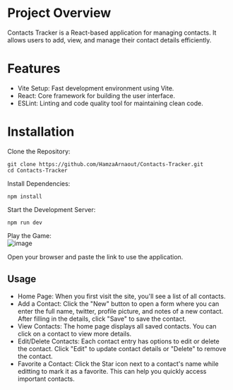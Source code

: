 # Project Overview
Contacts Tracker is a React-based application for managing contacts. It allows users to add, view, and manage their contact details efficiently.

# Features
- Vite Setup: Fast development environment using Vite.
- React: Core framework for building the user interface.
- ESLint: Linting and code quality tool for maintaining clean code.

# Installation
Clone the Repository:
```
git clone https://github.com/HamzaArnaout/Contacts-Tracker.git
cd Contacts-Tracker
```

Install Dependencies:
```
npm install
```

Start the Development Server:
```
npm run dev
```

Play the Game:  
![image](https://github.com/HamzaArnaout/Snake-Game-ReactTS/assets/104393639/64f20c54-136e-424d-8f56-11b4a62963e7)

Open your browser and paste the link to use the application.

## Usage
- Home Page: When you first visit the site, you'll see a list of all contacts.
- Add a Contact: Click the "New" button to open a form where you can enter the full name, twitter, profile picture, and notes of a new contact. After filling in the details, click "Save" to save the contact.
- View Contacts: The home page displays all saved contacts. You can click on a contact to view more details.
- Edit/Delete Contacts: Each contact entry has options to edit or delete the contact. Click "Edit" to update contact details or "Delete" to remove the contact.
- Favorite a Contact: Click the Star icon next to a contact's name while editting to mark it as a favorite. This can help you quickly access important contacts.
